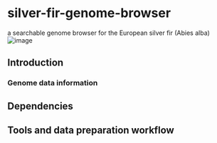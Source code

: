 # silver-fir-genome-browser
a searchable genome browser for the European silver fir (Abies alba)
![image](https://user-images.githubusercontent.com/45265588/133756336-deefc6a4-520e-46d4-8f3f-3a046a3f2f0e.png)
## Introduction
### Genome data information
## Dependencies
## Tools and data preparation workflow
